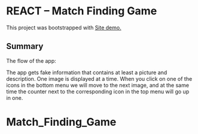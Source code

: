 # REACT – Match Finding Game

This project was bootstrapped with 
[Site demo.](https://match-finding-maor.netlify.app/)
## Summary

The flow of the app:

The app gets fake information that contains at least a
picture and description.
One image is displayed at a time.
When you click on one of the icons in the bottom menu
we will move to the next image, and at the same time
the counter next to the corresponding icon in the top
menu will go up in one.

# Match_Finding_Game
